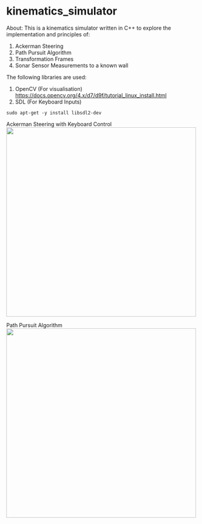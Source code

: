 # kinematics_simulator

About:
This is a kinematics simulator written in C++ to explore the implementation and principles of:
1) Ackerman Steering
3) Path Pursuit Algorithm
4) Transformation Frames
5) Sonar Sensor Measurements to a known wall

The following libraries are used:
1) OpenCV (For visualisation)<br>
https://docs.opencv.org/4.x/d7/d9f/tutorial_linux_install.html
3) SDL (For Keyboard Inputs)
```
sudo apt-get -y install libsdl2-dev
```

Ackerman Steering with Keyboard Control<br>
<img src="https://github.com/JieHuiKoo/kinematics_simulator/assets/31171083/38aa9b50-a776-4700-81b7-3f3b468dcf86" width="500">

Path Pursuit Algorithm<br>
<img src="https://github.com/JieHuiKoo/kinematics_simulator/assets/31171083/dff4cf8e-beec-4712-aebc-cc00bb267acf" width="500">
